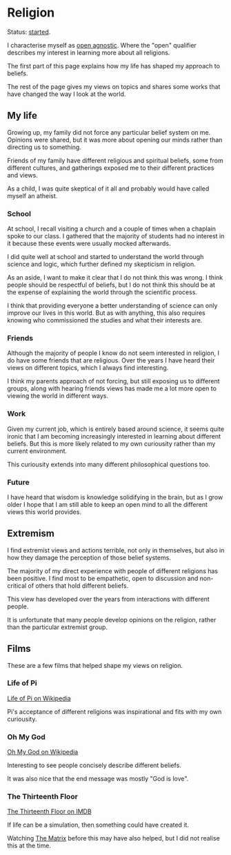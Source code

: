# Religion

Status: [started](../status/).

I characterise myself as
[open agnostic](http://en.wikipedia.org/wiki/Agnosticism).
Where the "open" qualifier describes my interest in learning more about
all religions.

The first part of this page explains how my life has shaped my approach
to beliefs.

The rest of the page gives my views on topics and shares some works that
have changed the way I look at the world.


## My life

Growing up, my family did not force any particular belief system on me.
Opinions were shared, but it was more about opening our minds rather
than directing us to something.

Friends of my family have different religious and spiritual beliefs,
some from different cultures, and gatherings exposed me to their
different practices and views.

As a child, I was quite skeptical of it all and probably would have
called myself an atheist.


### School

At school, I recall visiting a church and a couple of times when a
chaplain spoke to our class.
I gathered that the majority of students had no interest in it because
these events were usually mocked afterwards.

I did quite well at school and started to understand the world through
science and logic, which further defined my skepticism in religion.

As an aside, I want to make it clear that I do not think this was wrong.
I think people should be respectful of beliefs, but I do not think this
should be at the expense of explaining the world through the scientific
process.

I think that providing everyone a better understanding of science can
only improve our lives in this world.
But as with anything, this also requires knowing who commissioned the
studies and what their interests are.


### Friends

Although the majority of people I know do not seem interested in
religion, I do have some friends that are religious.
Over the years I have heard their views on different topics, which I
always find interesting.

I think my parents approach of not forcing, but still exposing us to
different groups, along with hearing friends views has made me a lot
more open to viewing the world in different ways.


### Work

Given my current job, which is entirely based around science, it seems
quite ironic that I am becoming increasingly interested in learning
about different beliefs.
But this is more likely related to my own curiousity rather than my
current environment.

This curiousity extends into many different philosophical questions too.


### Future

I have heard that wisdom is knowledge solidifying in the brain, but as I
grow older I hope that I am still able to keep an open mind to all the
different views this world provides.


## Extremism

I find extremist views and actions terrible, not only in themselves, but
also in how they damage the perception of those belief systems.

The majority of my direct experience with people of different religions
has been positive.
I find most to be empathetic, open to discussion and non-critical of
others that hold different beliefs.

This view has developed over the years from interactions with different
people.

It is unfortunate that many people develop opinions on the religion,
rather than the particular extremist group.


## Films

These are a few films that helped shape my views on religion.


### Life of Pi

[Life of Pi on Wikipedia](https://en.wikipedia.org/wiki/Life_of_Pi_%28film%29)

Pi's acceptance of different religions was inspirational and fits with
my own curiousity.


### Oh My God

[Oh My God on Wikipedia](http://en.wikipedia.org/wiki/Oh_My_God_%282009_film%29)

Interesting to see people concisely describe different beliefs.

It was also nice that the end message was mostly "God is love".


### The Thirteenth Floor

[The Thirteenth Floor on IMDB](http://www.imdb.com/title/tt0139809/)

If life can be a simulation, then something could have created it.

Watching [The Matrix](https://en.wikipedia.org/wiki/The_Matrix) before
this may have also helped, but I did not realise this at the time.
